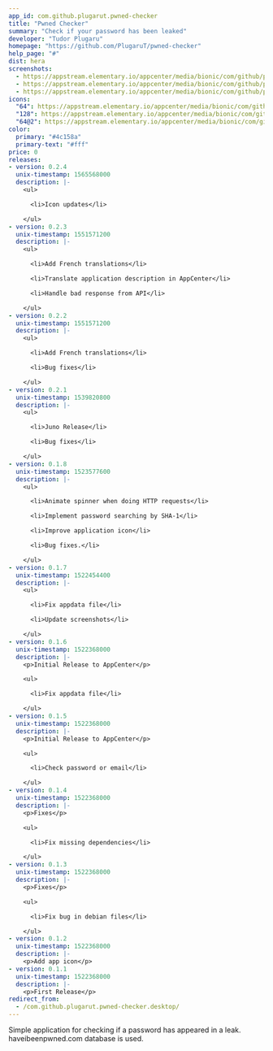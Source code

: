 ```yaml
---
app_id: com.github.plugarut.pwned-checker
title: "Pwned Checker"
summary: "Check if your password has been leaked"
developer: "Tudor Plugaru"
homepage: "https://github.com/PlugaruT/pwned-checker"
help_page: "#"
dist: hera
screenshots:
  - https://appstream.elementary.io/appcenter/media/bionic/com/github/plugarut.pwned-checker/F7C9EC1B38A66BEB0535955B0E51210D/screenshots/image-1_orig.png
  - https://appstream.elementary.io/appcenter/media/bionic/com/github/plugarut.pwned-checker/F7C9EC1B38A66BEB0535955B0E51210D/screenshots/image-2_orig.png
  - https://appstream.elementary.io/appcenter/media/bionic/com/github/plugarut.pwned-checker/F7C9EC1B38A66BEB0535955B0E51210D/screenshots/image-3_orig.png
icons:
  "64": https://appstream.elementary.io/appcenter/media/bionic/com/github/plugarut.pwned-checker/F7C9EC1B38A66BEB0535955B0E51210D/icons/64x64/com.github.plugarut.pwned-checker_com.github.plugarut.pwned-checker.png
  "128": https://appstream.elementary.io/appcenter/media/bionic/com/github/plugarut.pwned-checker/F7C9EC1B38A66BEB0535955B0E51210D/icons/128x128/com.github.plugarut.pwned-checker_com.github.plugarut.pwned-checker.png
  "64@2": https://appstream.elementary.io/appcenter/media/bionic/com/github/plugarut.pwned-checker/F7C9EC1B38A66BEB0535955B0E51210D/icons/64x64@2/com.github.plugarut.pwned-checker_com.github.plugarut.pwned-checker.png
color:
  primary: "#4c158a"
  primary-text: "#fff"
price: 0
releases:
- version: 0.2.4
  unix-timestamp: 1565568000
  description: |-
    <ul>

      <li>Icon updates</li>

    </ul>
- version: 0.2.3
  unix-timestamp: 1551571200
  description: |-
    <ul>

      <li>Add French translations</li>

      <li>Translate application description in AppCenter</li>

      <li>Handle bad response from API</li>

    </ul>
- version: 0.2.2
  unix-timestamp: 1551571200
  description: |-
    <ul>

      <li>Add French translations</li>

      <li>Bug fixes</li>

    </ul>
- version: 0.2.1
  unix-timestamp: 1539820800
  description: |-
    <ul>

      <li>Juno Release</li>

      <li>Bug fixes</li>

    </ul>
- version: 0.1.8
  unix-timestamp: 1523577600
  description: |-
    <ul>

      <li>Animate spinner when doing HTTP requests</li>

      <li>Implement password searching by SHA-1</li>

      <li>Improve application icon</li>

      <li>Bug fixes.</li>

    </ul>
- version: 0.1.7
  unix-timestamp: 1522454400
  description: |-
    <ul>

      <li>Fix appdata file</li>

      <li>Update screenshots</li>

    </ul>
- version: 0.1.6
  unix-timestamp: 1522368000
  description: |-
    <p>Initial Release to AppCenter</p>

    <ul>

      <li>Fix appdata file</li>

    </ul>
- version: 0.1.5
  unix-timestamp: 1522368000
  description: |-
    <p>Initial Release to AppCenter</p>

    <ul>

      <li>Check password or email</li>

    </ul>
- version: 0.1.4
  unix-timestamp: 1522368000
  description: |-
    <p>Fixes</p>

    <ul>

      <li>Fix missing dependencies</li>

    </ul>
- version: 0.1.3
  unix-timestamp: 1522368000
  description: |-
    <p>Fixes</p>

    <ul>

      <li>Fix bug in debian files</li>

    </ul>
- version: 0.1.2
  unix-timestamp: 1522368000
  description: |-
    <p>Add app icon</p>
- version: 0.1.1
  unix-timestamp: 1522368000
  description: |-
    <p>First Release</p>
redirect_from:
  - /com.github.plugarut.pwned-checker.desktop/
---
```


<p>Simple application for checking if a password has appeared in a leak. haveibeenpwned.com database is used.</p>
